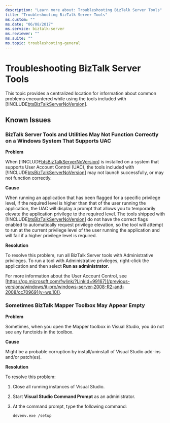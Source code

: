 ```yaml
---
description: "Learn more about: Troubleshooting BizTalk Server Tools"
title: "Troubleshooting BizTalk Server Tools"
ms.custom: ""
ms.date: "06/08/2017"
ms.service: biztalk-server
ms.reviewer: ""
ms.suite: ""
ms.topic: troubleshooting-general
---
```

# Troubleshooting BizTalk Server Tools
This topic provides a centralized location for information about common problems encountered while using the tools included with [!INCLUDE[btsBizTalkServerNoVersion](../includes/btsbiztalkservernoversion-md.md)].

## Known Issues

### BizTalk Server Tools and Utilities May Not Function Correctly on a Windows System That Supports UAC
 **Problem**

 When [!INCLUDE[btsBizTalkServerNoVersion](../includes/btsbiztalkservernoversion-md.md)] is installed on a system that supports User Account Control (UAC), the tools included with [!INCLUDE[btsBizTalkServerNoVersion](../includes/btsbiztalkservernoversion-md.md)] may not launch successfully, or may not function correctly.

 **Cause**

 When running an application that has been flagged for a specific privilege level, if the required level is higher than that of the user running the application, the UAC will display a prompt that allows you to temporarily elevate the application privilege to the required level. The tools shipped with [!INCLUDE[btsBizTalkServerNoVersion](../includes/btsbiztalkservernoversion-md.md)] do not have the correct flags enabled to automatically request privilege elevation, so the tool will attempt to run at the current privilege level of the user running the application and will fail if a higher privilege level is required.

 **Resolution**

 To resolve this problem, run all BizTalk Server tools with Administrative privileges. To run a tool with Administrative privileges, right-click the application and then select **Run as administrator**.

 For more information about the User Account Control, see [https://go.microsoft.com/fwlink/?LinkId=99167](/previous-versions/windows/it-pro/windows-server-2008-R2-and-2008/cc709691(v=ws.10)).

### Sometimes BizTalk Mapper Toolbox May Appear Empty
 **Problem**

 Sometimes, when you open the Mapper toolbox in Visual Studio, you do not see any functoids in the toolbox.

 **Cause**

 Might be a probable corruption by install/uninstall of Visual Studio add-ins and/or patch(es).

 **Resolution**

 To resolve this problem:

1.  Close all running instances of Visual Studio.

2.  Start **Visual Studio Command Prompt** as an administrator.

3.  At the command prompt, type the following command:

    ```
    devenv.exe /setup
    ```
